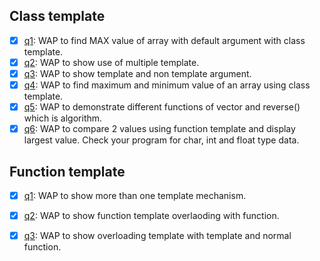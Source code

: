 ## Class template

- [x] [q1](./Class%20Template/q1.cpp): WAP to find MAX value of array with default argument with class template.
- [x] [q2](./Class%20Template/q2.cpp): WAP to show use of multiple template.
- [x] [q3](./Class%20Template/q3.cpp): WAP to show template and non template argument.
- [x] [q4](./Class%20Template/q4.cpp): WAP to find maximum and minimum value of an array using class template.
- [x] [q5](./Class%20Template/q5.cpp): WAP to demonstrate different functions of vector and reverse() which is algorithm.
- [x] [q6](./Class%20Template/q6.cpp): WAP to compare 2 values using function template and display largest value. Check your program for char, int and float type data.

## Function template

- [x] [q1](./Function%20Template/q1.cpp): WAP to show more than one template mechanism.
- [x] [q2](./Function%20Template/q2.cpp): WAP to show function template overlaoding with function.
- [x] [q3](./Function%20Template/q3.cpp): WAP to show overloading template with template and normal function.





